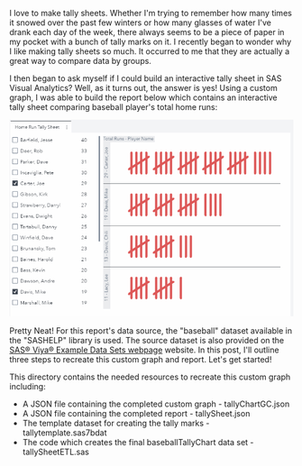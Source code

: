 I love to make tally sheets.  Whether I'm trying to remember how many times it snowed over the past few winters or how many glasses of water I've drank each day of the week, there always seems to be a piece of paper in my pocket with a bunch of tally marks on it.  I recently began to wonder why I like making tally sheets so much.  It occurred to me that they are actually a great way to compare data by groups. 

I then began to ask myself if I could build an interactive tally sheet in SAS Visual Analytics?  Well, as it turns out, the answer is yes!  Using a custom graph, I was able to build the report below which contains an interactive tally sheet comparing baseball player's total home runs:

![](./tallySheetDemo.gif)

Pretty Neat!  For this report's data source, the "baseball" dataset available in the "SASHELP" library is used.  The source dataset is also provided on the [SAS® Viya® Example Data Sets webpage](https://support.sas.com/documentation/onlinedoc/viya/examples.htm) website.  In this post, I'll outline three steps to recreate this custom graph and report. Let's get started!

<!---Get the details on the source data and how to re-create this graph in this SAS Communities Library [article](https://communities.sas.com/).--->

This directory contains the needed resources to recreate this custom graph including:
* A JSON file containing the completed custom graph - tallyChartGC.json
* A JSON file containing the completed report - tallySheet.json
* The template dataset for creating the tally marks - tallytemplate.sas7bdat
* The code which creates the final baseballTallyChart data set - tallySheetETL.sas
